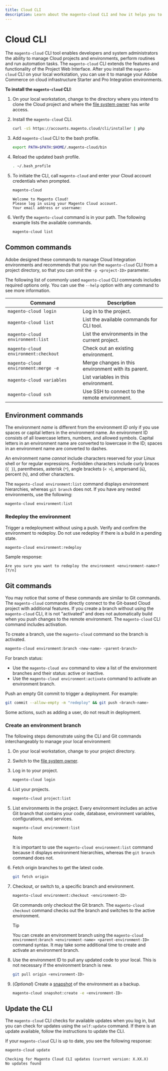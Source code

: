 ```yaml
---
title: Cloud CLI
description: Learn about the magento-cloud CLI and how it helps you to manage local development environments for your Adobe Commerce on cloud infrastructure project.
---
```


# Cloud CLI

The `magento-cloud` CLI tool enables developers and system administrators the ability to manage Cloud projects and environments, perform routines and run automation tasks. The `magento-cloud` CLI extends the features and functionality of the Project Web Interface. After you install the `magento-cloud` CLI on your local workstation, you can use it to manage your Adobe Commerce on cloud infrastructure Starter and Pro Integration environments.

**To install the `magento-cloud` CLI**:

1. On your local workstation, change to the directory where you intend to clone the Cloud project and where the [file system owner](https://glossary.magento.com/magento-file-system-owner) has _write_ access.

1. Install the `magento-cloud` CLI.

   ```bash
   curl -sS https://accounts.magento.cloud/cli/installer | php
   ```

1. Add `magento-cloud` CLI to the bash profile.

   ```bash
   export PATH=$PATH:$HOME/.magento-cloud/bin
   ```

1. Reload the updated bash profile.

   ```bash
   . ~/.bash_profile
   ```

1. To initiate the CLI, call `magento-cloud` and enter your Cloud account credentials when prompted.

   ```bash
   magento-cloud
   ```

   ```terminal
   Welcome to Magento Cloud!
   Please log in using your Magento Cloud account.
   Your email address or username:
   ```

1. Verify the `magento-cloud` command is in your path. The following example lists the available commands.

   ```bash
   magento-cloud list
   ```

## Common commands

Adobe designed these commands to manage Cloud Integration environments and recommends that you run the `magento-cloud` CLI from a project directory, so that you can omit the `-p <project-ID>` parameter.

The following list of commonly used `magento-cloud` CLI commands includes required options only. You can use the `--help` option with any command to see more information.

| Command                              | Description                                        |
| ------------------------------------ | -------------------------------------------------- |
| `magento-cloud login`                | Log in to the project.                             |
| `magento-cloud list`                 | List the available commands for CLI tool.          |
| `magento-cloud environment:list`     | List the environments in the current project.      |
| `magento-cloud environment:checkout` | Check out an existing environment.                 |
| `magento-cloud environment:merge -e` | Merge changes in this environment with its parent. |
| `magento-cloud variables`            | List variables in this environment.                |
| `magento-cloud ssh`                  | Use SSH to connect to the remote environment.      |

## Environment commands

The environment _name_ is different from the environment _ID_ only if you use spaces or capital letters in the environment name. An environment ID consists of all lowercase letters, numbers, and allowed symbols. Capital letters in an environment name are converted to lowercase in the ID; spaces in an environment name are converted to dashes.

An environment name _cannot_ include characters reserved for your Linux shell or for regular expressions. Forbidden characters include curly braces (`{ }`), parentheses, asterisk (`*`), angle brackets (`< >`), ampersand (`&`), percent (`%`), and other characters.

The `magento-cloud environment:list` command displays environment hierarchies, whereas `git branch` does not. If you have any nested environments, use the following:

```bash
magento-cloud environment:list
```

### Redeploy the environment

Trigger a redeployment without using a push. Verify and confirm the environment to redeploy. Do not use redeploy if there is a build in a pending state.

```bash
magento-cloud environment:redeploy
```

Sample response:

```terminal
Are you sure you want to redeploy the environment <environment-name>? [Y/n]
```

## Git commands

You may notice that some of these commands are similar to Git commands. The `magento-cloud` commands directly connect to the Git-based Cloud project with additional features. If you create a branch without using the `magento-cloud` CLI, it is not "activated" and does not automatically build when you push changes to the remote environment. The `magento-cloud` CLI command includes activation.

To create a branch, use the `magento-cloud` command so the branch is activated.

```bash
magento-cloud environment:branch <new-name> <parent-branch>
```

For branch status:

-  Use the `magento-cloud env` command to view a list of the environment branches and their status: active or inactive.
-  Use the `magento-cloud environment:activate` command to activate an environment branch.

Push an empty Git commit to trigger a deployment. For example:

```bash
git commit --allow-empty -m "redeploy" && git push <branch-name>
```

Some actions, such as adding a user, do not result in deployment.

### Create an environment branch

The following steps demonstrate using the CLI and Git commands interchangeably to manage your local environment:

1. On your local workstation, change to your project directory.

1. Switch to the [file system owner](https://devdocs.magento.com/cloud/before/before-workspace-file-sys-owner.html).

1. Log in to your project.

   ```bash
   magento-cloud login
   ```

1. List your projects.

   ```bash
   magento-cloud project:list
   ```

1. List environments in the project. Every environment includes an active Git branch that contains your code, database, environment variables, configurations, and services.

   ```bash
   magento-cloud environment:list
   ```

   >[!NOTE]
   >
   >It is important to use the `magento-cloud environment:list` command because it displays environment hierarchies, whereas the `git branch` command does not.

1. Fetch origin branches to get the latest code.

   ```bash
   git fetch origin
   ```

1. Checkout, or switch to, a specific branch and environment.

   ```bash
   magento-cloud environment:checkout <environment-ID>
   ```

   Git commands only checkout the Git branch. The `magento-cloud checkout` command checks out the branch and switches to the active environment.

   >[!TIP]
   >
   >You can create an environment branch using the `magento-cloud environment:branch <environment-name> <parent-environment-ID>` command syntax. It may take some additional time to create and activate an environment branch.

1. Use the environment ID to pull any updated code to your local. This is not necessary if the environment branch is new.

   ```bash
   git pull origin <environment-ID>
   ```

1. (_Optional_) Create a [snapshot](https://devdocs.magento.com/cloud/project/project-webint-snap.html) of the environment as a backup.

   ```bash
   magento-cloud snapshot:create -e <environment-ID>
   ```

## Update the CLI

The `magento-cloud` CLI checks for available updates when you log in, but you can check for updates using the `self:update` command. If there is an update available, follow the instructions to update the CLI.

If your `magento-cloud` CLI is up to date, you see the following response:

```bash
magento-cloud update
```

```terminal
Checking for Magento Cloud CLI updates (current version: X.XX.X)
No updates found
```
